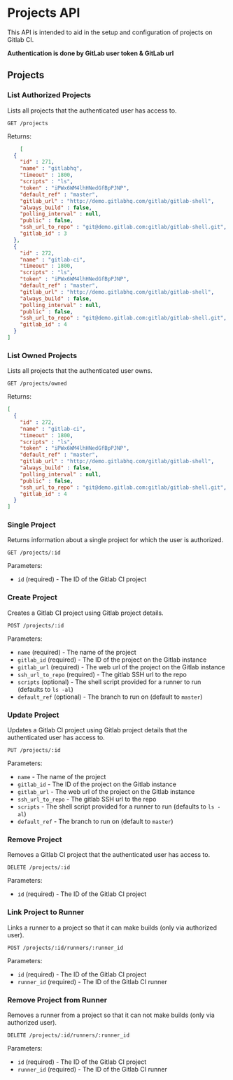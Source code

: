# Projects API

This API is intended to aid in the setup and configuration of
projects on Gitlab CI. 

__Authentication is done by GitLab user token & GitLab url__

## Projects

### List Authorized Projects

Lists all projects that the authenticated user has access to.

```
GET /projects
```

Returns:

```json
    [
  {
    "id" : 271,
    "name" : "gitlabhq",
    "timeout" : 1800,
    "scripts" : "ls",
    "token" : "iPWx6WM4lhHNedGfBpPJNP",
    "default_ref" : "master",
    "gitlab_url" : "http://demo.gitlabhq.com/gitlab/gitlab-shell",
    "always_build" : false,
    "polling_interval" : null,
    "public" : false,
    "ssh_url_to_repo" : "git@demo.gitlab.com:gitlab/gitlab-shell.git",
    "gitlab_id" : 3
  },
  {
    "id" : 272,
    "name" : "gitlab-ci",
    "timeout" : 1800,
    "scripts" : "ls",
    "token" : "iPWx6WM4lhHNedGfBpPJNP",
    "default_ref" : "master",
    "gitlab_url" : "http://demo.gitlabhq.com/gitlab/gitlab-shell",
    "always_build" : false,
    "polling_interval" : null,
    "public" : false,
    "ssh_url_to_repo" : "git@demo.gitlab.com:gitlab/gitlab-shell.git",
    "gitlab_id" : 4
  }
]
```

### List Owned Projects

Lists all projects that the authenticated user owns.

```
GET /projects/owned
```

Returns:

```json
[
  {
    "id" : 272,
    "name" : "gitlab-ci",
    "timeout" : 1800,
    "scripts" : "ls",
    "token" : "iPWx6WM4lhHNedGfBpPJNP",
    "default_ref" : "master",
    "gitlab_url" : "http://demo.gitlabhq.com/gitlab/gitlab-shell",
    "always_build" : false,
    "polling_interval" : null,
    "public" : false,
    "ssh_url_to_repo" : "git@demo.gitlab.com:gitlab/gitlab-shell.git",
    "gitlab_id" : 4
  }
]
```

### Single Project

Returns information about a single project for which the user is
authorized.

    GET /projects/:id

Parameters:

  * `id` (required) - The ID of the Gitlab CI project

### Create Project

Creates a Gitlab CI project using Gitlab project details.

    POST /projects/:id

Parameters:

  * `name` (required) - The name of the project
  * `gitlab_id` (required) - The ID of the project on the Gitlab instance
  * `gitlab_url` (required) - The web url of the project on the Gitlab instance
  * `ssh_url_to_repo` (required) - The gitlab SSH url to the repo
  * `scripts` (optional) - The shell script provided for a runner to run (defaults to `ls -al`)
  * `default_ref` (optional) - The branch to run on (default to `master`)

### Update Project

Updates a Gitlab CI project using Gitlab project details that the
authenticated user has access to.

    PUT /projects/:id

Parameters:

  * `name` - The name of the project
  * `gitlab_id` - The ID of the project on the Gitlab instance
  * `gitlab_url` - The web url of the project on the Gitlab instance
  * `ssh_url_to_repo` - The gitlab SSH url to the repo
  * `scripts` - The shell script provided for a runner to run (defaults to `ls -al`)
  * `default_ref` - The branch to run on (default to `master`)

### Remove Project

Removes a Gitlab CI project that the authenticated user has access to.

    DELETE /projects/:id

Parameters:

  * `id` (required) - The ID of the Gitlab CI project

### Link Project to Runner

Links a runner to a project so that it can make builds (only via
authorized user).

    POST /projects/:id/runners/:runner_id

Parameters:

  * `id` (required) - The ID of the Gitlab CI project
  * `runner_id` (required) - The ID of the Gitlab CI runner

### Remove Project from Runner

Removes a runner from a project so that it can not make builds (only
via authorized user).

    DELETE /projects/:id/runners/:runner_id

Parameters:

  * `id` (required) - The ID of the Gitlab CI project
  * `runner_id` (required) - The ID of the Gitlab CI runner

